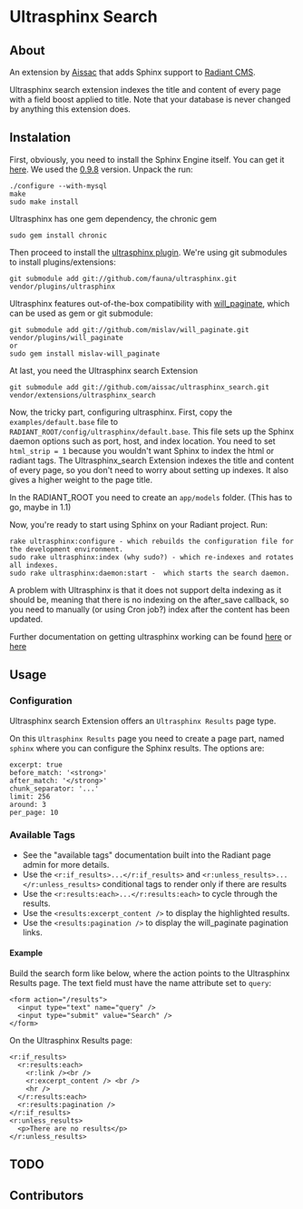 Ultrasphinx Search
===

About
---

An extension by [Aissac][aissac] that adds Sphinx support to [Radiant CMS][radiant].

Ultrasphinx search extension indexes the title and content of every page with a field boost applied to title. Note that your database is never changed by anything this extension does.

Instalation
---

First, obviously, you need to install the Sphinx Engine itself. You can get it [here][0.9.8]. We used the [0.9.8][0.9.8] version. Unpack the run:

    ./configure --with-mysql
    make
    sudo make install

Ultrasphinx has one gem dependency, the chronic gem

    sudo gem install chronic

Then proceed to install the [ultrasphinx plugin][usplugin]. We're using git submodules to install plugins/extensions:

    git submodule add git://github.com/fauna/ultrasphinx.git vendor/plugins/ultrasphinx

Ultrasphinx features out-of-the-box compatibility with [will_paginate][wp], which can be used as gem or git submodule:

    git submodule add git://github.com/mislav/will_paginate.git vendor/plugins/will_paginate
    or
    sudo gem install mislav-will_paginate

At last, you need the Ultrasphinx search Extension

    git submodule add git://github.com/aissac/ultrasphinx_search.git vendor/extensions/ultrasphinx_search

Now, the tricky part, configuring ultrasphinx. First, copy the `examples/default.base` file to `RADIANT_ROOT/config/ultrasphinx/default.base`. This file sets up the Sphinx daemon options such as port, host, and index location. You need to set `html_strip = 1` because you wouldn't want Sphinx to index the html or radiant tags. The Ultrasphinx_search Extension indexes the title and content of every page, so you don't need to worry about setting up indexes. It also gives a higher weight to the page title.

In the RADIANT_ROOT you need to create an `app/models` folder. (This has to go, maybe in 1.1)

Now, you're ready to start using Sphinx on your Radiant project. Run:

    rake ultrasphinx:configure - which rebuilds the configuration file for the development environment.
    sudo rake ultrasphinx:index (why sudo?) - which re-indexes and rotates all indexes.
    sudo rake ultrasphinx:daemon:start -  which starts the search daemon.

A problem with Ultrasphinx  is that it does not support delta indexing as it should be, meaning that there is no indexing on the after_save callback, so you need to manually (or using Cron job?) index after the content has been updated.
    
Further documentation on getting ultrasphinx working can be found [here][evanweaver] or [here][insoshi]

Usage
---

### Configuration

Ultrasphinx search Extension offers an `Ultrasphinx Results` page type.

On this `Ultrasphinx Results` page you need to create a page part, named `sphinx` where you can configure the Sphinx results. The options are:

    excerpt: true
    before_match: '<strong>'
    after_match: '</strong>'
    chunk_separator: '...'
    limit: 256
    around: 3
    per_page: 10

### Available Tags

* See the "available tags" documentation built into the Radiant page admin for more details.
* Use the `<r:if_results>...</r:if_results>` and `<r:unless_results>...</r:unless_results>` conditional tags to render only if there are results
* Use the `<r:results:each>...</r:results:each>` to cycle through the results.
* Use the `<results:excerpt_content />` to display the highlighted results.
* Use the `<results:pagination />` to display the will_paginate pagination links.

#### Example

Build the search form like below, where the action points to the Ultrasphinx Results page. The text field must have the name attribute set to `query`:

    <form action="/results">
      <input type="text" name="query" />
      <input type="submit" value="Search" />
    </form>

On the Ultrasphinx Results page:

    <r:if_results>
      <r:results:each>
        <r:link /><br />
        <r:excerpt_content /> <br />
        <hr />
      </r:results:each>
      <r:results:pagination />
    </r:if_results>
    <r:unless_results>
      <p>There are no results</p>
    </r:unless_results>
    
TODO
---

Contributors
---

[radiant]: http://radiantcms.org/
[aissac]: http://aissac.ro
[0.9.8]: http://www.sphinxsearch.com/downloads.html
[sphinxsearch]: http://sphinxsearch.com/docs/current.html#installing
[usplugin]: http://github.com/fauna/ultrasphinx/tree/master
[wp]: http://github.com/mislav/will_paginate/tree/master
[evanweaver]: http://blog.evanweaver.com/files/doc/fauna/ultrasphinx/files/README.html
[insoshi]: http://blog.insoshi.com/2008/07/17/searching-a-ruby-on-rails-application-with-sphinx-and-ultrasphinx/